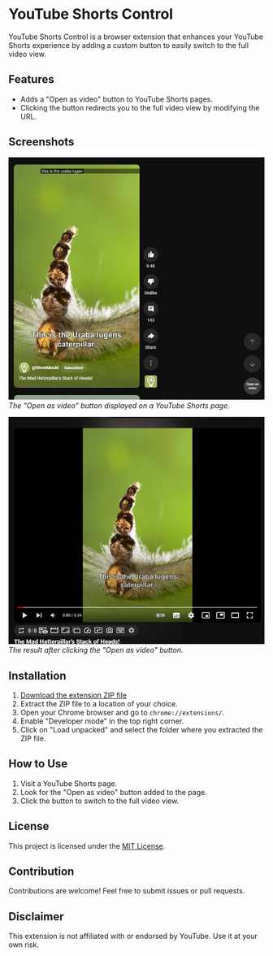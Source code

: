 # YouTube Shorts Control

YouTube Shorts Control is a browser extension that enhances your YouTube Shorts experience by adding a custom button to easily switch to the full video view.

## Features

- Adds a "Open as video" button to YouTube Shorts pages.
- Clicking the button redirects you to the full video view by modifying the URL.

## Screenshots

![Button](demo/button.png)
*The "Open as video" button displayed on a YouTube Shorts page.*

![Video](demo/video.png)
*The result after clicking the "Open as video" button.*

## Installation

1. [Download the extension ZIP file](https://github.com/numbersanalyst/yt-shorts-control/archive/refs/heads/main.zip)
2. Extract the ZIP file to a location of your choice.
3. Open your Chrome browser and go to `chrome://extensions/`.
4. Enable "Developer mode" in the top right corner.
5. Click on "Load unpacked" and select the folder where you extracted the ZIP file.

## How to Use

1. Visit a YouTube Shorts page.
2. Look for the "Open as video" button added to the page.
3. Click the button to switch to the full video view.

## License

This project is licensed under the [MIT License](LICENSE).

## Contribution

Contributions are welcome! Feel free to submit issues or pull requests.

## Disclaimer

This extension is not affiliated with or endorsed by YouTube. Use it at your own risk.

